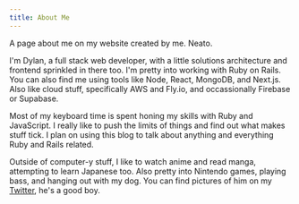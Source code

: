 ```yaml
---
title: About Me
---
```


A page about me on my website created by me. Neato.

I'm Dylan, a full stack web developer, with a little solutions architecture and frontend sprinkled in there too. I'm pretty into working with Ruby on Rails. You
can also find me using tools like Node, React, MongoDB, and Next.js. Also
like cloud stuff, specifically AWS and Fly.io, and occassionally Firebase or Supabase.

Most of my keyboard time is spent honing my skills with Ruby and JavaScript. I really like to push the limits of things and find out what makes stuff tick. I plan on using this blog to talk about anything and everything Ruby and Rails related.

Outside of computer-y stuff, I like to watch anime and read manga, attempting to learn Japanese too. Also pretty into Nintendo games, playing bass, and hanging out with my dog. You can
find pictures of him on my [Twitter](https://twitter.com/thisisdylandev), he's a good boy.
